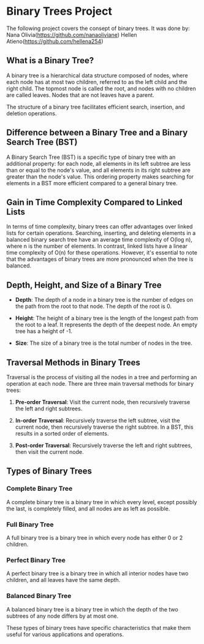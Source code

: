 # Binary Trees Project
The following project covers the consept of binary trees. It was done by:
    Nana Olivia(https://github.com/nanaoliviane)
    Hellen Atieno(https://github.com/hellena254)
    
## What is a Binary Tree?

A binary tree is a hierarchical data structure composed of nodes, where each node has at most two children, referred to as the left child and the right child. The topmost node is called the root, and nodes with no children are called leaves. Nodes that are not leaves have a parent.

The structure of a binary tree facilitates efficient search, insertion, and deletion operations.

## Difference between a Binary Tree and a Binary Search Tree (BST)

A Binary Search Tree (BST) is a specific type of binary tree with an additional property: for each node, all elements in its left subtree are less than or equal to the node's value, and all elements in its right subtree are greater than the node's value. This ordering property makes searching for elements in a BST more efficient compared to a general binary tree.

## Gain in Time Complexity Compared to Linked Lists

In terms of time complexity, binary trees can offer advantages over linked lists for certain operations. Searching, inserting, and deleting elements in a balanced binary search tree have an average time complexity of O(log n), where n is the number of elements. In contrast, linked lists have a linear time complexity of O(n) for these operations. However, it's essential to note that the advantages of binary trees are more pronounced when the tree is balanced.

## Depth, Height, and Size of a Binary Tree

- **Depth**: The depth of a node in a binary tree is the number of edges on the path from the root to that node. The depth of the root is 0.

- **Height**: The height of a binary tree is the length of the longest path from the root to a leaf. It represents the depth of the deepest node. An empty tree has a height of -1.

- **Size**: The size of a binary tree is the total number of nodes in the tree.

## Traversal Methods in Binary Trees

Traversal is the process of visiting all the nodes in a tree and performing an operation at each node. There are three main traversal methods for binary trees:

1. **Pre-order Traversal**: Visit the current node, then recursively traverse the left and right subtrees.

2. **In-order Traversal**: Recursively traverse the left subtree, visit the current node, then recursively traverse the right subtree. In a BST, this results in a sorted order of elements.

3. **Post-order Traversal**: Recursively traverse the left and right subtrees, then visit the current node.

## Types of Binary Trees

### Complete Binary Tree
A complete binary tree is a binary tree in which every level, except possibly the last, is completely filled, and all nodes are as left as possible.

### Full Binary Tree
A full binary tree is a binary tree in which every node has either 0 or 2 children.

### Perfect Binary Tree
A perfect binary tree is a binary tree in which all interior nodes have two children, and all leaves have the same depth.

### Balanced Binary Tree
A balanced binary tree is a binary tree in which the depth of the two subtrees of any node differs by at most one.

These types of binary trees have specific characteristics that make them useful for various applications and operations.

